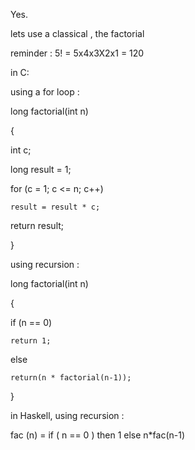 Yes.

lets use a classical , the factorial

reminder : 5! = 5x4x3X2x1 = 120

in C: 

using a for loop :

long factorial(int n)

{

  int c;

  long result = 1;

 

  for (c = 1; c <= n; c++)

    result = result * c;

 

  return result;

}

using recursion :

long factorial(int n)

{

  if (n == 0)

    return 1;

  else

    return(n * factorial(n-1));

}

in Haskell, using recursion :

fac (n) = if ( n == 0 ) then 1 else n*fac(n-1)